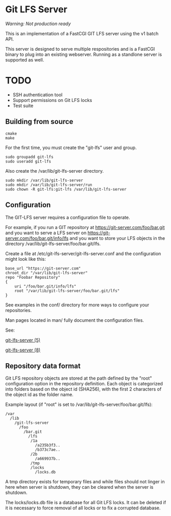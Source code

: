 # Git LFS Server

*Warning: Not production ready*

This is an implementation of a FastCGI GIT LFS server using the v1 batch API.

This server is designed to serve multiple respositories and is a FastCGI binary
to plug into an existing webserver. Running as a standlone server is supported as well.

# TODO

* SSH authentication tool
* Support permissions on Git LFS locks
* Test suite

## Building from source

```
cmake
make
```

For the first time, you must create the "git-lfs" user and group.

```
sudo groupadd git-lfs
sudo useradd git-lfs
```

Also create the /var/lib/git-lfs-server directory.

```
sudo mkdir /var/lib/git-lfs-server
sudo mkdir /var/lib/git-lfs-server/run
sudo chown -R git-lfs:git-lfs /var/lib/git-lfs-server
```


## Configuration

The GIT-LFS server requires a configuration file to operate.

For example, if you run a GIT repository at https://git-server.com/foo/bar.git and you want to serve
a LFS server on https://git-server.com/foo/bar.git/info/lfs and you want to store your LFS objects
in the directory /var/lib/git-lfs-server/foo/bar.git/lfs.

Create a file at /etc/git-lfs-server/git-lfs-server.conf and the configuration might look like this:


```
base_url "https://git-server.com"
chroot_dir "/var/lib/git-lfs-server"
repo "Foobar Repository"
{
	uri "/foo/bar.git/info/lfs"
	root "/var/lib/git-lfs-server/foo/bar.git/lfs"
}
```

See examples in the conf/ directory for more ways to configure your repositories.

Man pages located in man/ fully document the configuration files.

See:

[git-lfs-server (5)](man/git-lfs-server.conf.txt)

[git-lfs-server (8)](man/git-lfs-server.txt)

## Repository data format

Git LFS repository objects are stored at the path defined by the "root" configuration option in the repository definition.
Each object is categorized into folders based on the object id (SHA256), with the first 2 characters of the object id
as the folder name.

Example layout (if "root" is set to /var/lib/git-lfs-server/foo/bar.git/lfs):

	/var
	  /lib
	    /git-lfs-server
	      /foo
	        /bar.git
	          /lfs
	           /1a
	             /a235b3f3..
	             /b373c7ae..
	           /2b
	             /a669937b..
	           /tmp
	           /locks
	             /locks.db

A tmp directory exists for temporary files and while files should not linger in here when server is shutdown, 
they can be cleared when the server is shutdown.

The locks/locks.db file is a database for all Git LFS locks. It can be deleted if it is necessary to force removal
of all locks or to fix a corrupted database.
